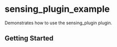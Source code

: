 # sensing_plugin_example

Demonstrates how to use the sensing_plugin plugin.

## Getting Started

<!-- TODO: Add README content -->
